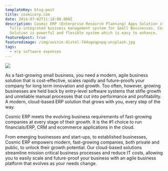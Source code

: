 ```yaml
---
templateKey: blog-post
title: cosmicerp.com
date: 2014-07-02T11:18:00.000Z
description: Cosmic ERP (Enterprise Resource Planning) Apps Solution is a
  fully-integrated business management system for Small Businesses. Cosmic ERP
  Solution is powerful and flexible system which is easy to enhance.
featuredpost: true
featuredimage: /img/austin-distel-744ogeqpxpq-unsplash.jpg
tags:
  - erp software expenses
---
```

![](/img/austin-distel-744ogeqpxpq-unsplash.jpg)

As a fast-growing small business, you need a modern, agile business solution that is cost-effective, scales rapidly and future-proofs your company for long term innovation and growth. Too often, however, growing businesses are held back by entry-level software systems that stifle growth and unreliable manual processes that cut into performance and profitability. A modern, cloud-based ERP solution that grows with you, every step of the way.

Cosmic ERP meets the evolving business requirements of fast-growing companies at every stage of their growth. It is the #1 choice to run financials/ERP, CRM and ecommerce applications in the cloud.

From emerging businesses and start-ups, to established businesses, Cosmic ERP empowers modern, fast-growing companies, both private and public, to unlock their growth potential. Our cloud-based solutions streamline mission critical business processes and reduce IT costs, allowing you to easily scale and future-proof your business with an agile business platform that evolves as your needs change.